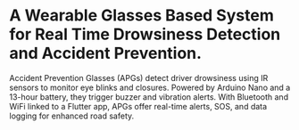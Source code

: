 # A Wearable Glasses Based System for Real Time Drowsiness Detection and Accident Prevention.
Accident Prevention Glasses (APGs) detect driver drowsiness using IR sensors to monitor eye blinks and closures. Powered by Arduino Nano and a 13-hour battery, they trigger buzzer and vibration alerts. With Bluetooth and WiFi linked to a Flutter app, APGs offer real-time alerts, SOS, and data logging for enhanced road safety.